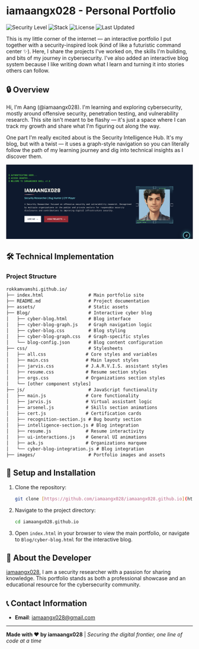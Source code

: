 # iamaangx028 - Personal Portfolio 

![Security Level](https://img.shields.io/badge/Security%20Level-Verified-brightgreen)
![Stack](https://img.shields.io/badge/Stack-HTML%20%7C%20CSS%20%7C%20JavaScript-blue)
![License](https://img.shields.io/badge/License-MIT-yellow)
![Last Updated](https://img.shields.io/badge/Last%20Updated-October%202025-orange)

This is my little corner of the internet — an interactive portfolio I put together with a security-inspired look (kind of like a futuristic command center ✨). Here, I share the projects I've worked on, the skills I'm building, and bits of my journey in cybersecurity. I've also added an interactive blog system because I like writing down what I learn and turning it into stories others can follow.

## 🔒 Overview

Hi, I'm Aang (@iamaangx028). I'm learning and exploring cybersecurity, mostly around offensive security, penetration testing, and vulnerability research. This site isn't meant to be flashy — it's just a space where I can track my growth and share what I'm figuring out along the way.

One part I'm really excited about is the Security Intelligence Hub. It's my blog, but with a twist — it uses a graph-style navigation so you can literally follow the path of my learning journey and dig into technical insights as I discover them.

![Portfolio Preview](images/image.png)

## 🛠️ Technical Implementation

### Project Structure

```
rokkamvamshi.github.io/
├── index.html                 # Main portfolio site
├── README.md                  # Project documentation
├── assets/                    # Static assets
├── Blog/                      # Interactive cyber blog
│   ├── cyber-blog.html        # Blog interface
│   ├── cyber-blog-graph.js    # Graph navigation logic
│   ├── cyber-blog.css         # Blog styling
│   ├── cyber-blog-graph.css   # Graph-specific styles
│   └── blog-config.json       # Blog content configuration
├── css/                       # Stylesheets
│   ├── all.css               # Core styles and variables
│   ├── main.css              # Main layout styles
│   ├── jarvis.css            # J.A.R.V.I.S. assistant styles
│   ├── resume.css            # Resume section styles
│   ├── orgs.css              # Organizations section styles
│   └── [other component styles]
├── js/                        # JavaScript functionality
│   ├── main.js               # Core functionality
│   ├── jarvis.js             # Virtual assistant logic
│   ├── arsenel.js            # Skills section animations
│   ├── cert.js               # Certification cards
│   ├── recognition-section.js # Bug bounty section
│   ├── intelligence-section.js # Blog integration
│   ├── resume.js             # Resume interactivity
│   ├── ui-interactions.js    # General UI animations
│   ├── ack.js                # Organizations marquee
│   └── cyber-blog-integration.js # Blog integration
├── images/                    # Portfolio images and assets

```

## 🔧 Setup and Installation

1. Clone the repository:

   ```bash
   git clone [https://github.com/iamaangx028/iamaangx028.github.io](https://github.com/iamaangx028/iamaangx028.github.io)
   ```

2. Navigate to the project directory:

   ```bash
   cd iamaangx028.github.io
   ```

3. Open `index.html` in your browser to view the main portfolio, or navigate to `Blog/cyber-blog.html` for the interactive blog.

## 👤 About the Developer

[iamaangx028](https://x.com/iamaangx028), I am a security researcher with a passion for sharing knowledge. This portfolio stands as both a professional showcase and an educational resource for the cybersecurity community.

## 📞 Contact Information

- **Email**: [iamaangx028@gmail.com](mailto:iamaangx028@gmail.com)
---

**Made with ❤️ by iamaangx028** | *Securing the digital frontier, one line of code at a time*
